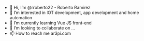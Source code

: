 - 👋 Hi, I’m @rroberto22 - Roberto Ramirez
- 👀 I’m interested in IOT development, app development and home automation
- 🌱 I’m currently learning Vue JS front-end
- 💞️ I’m looking to collaborate on ...
- 📫 How to reach me ar3pi.com

<!---
rroberto22/rroberto22 is a ✨ special ✨ repository because its `README.md` (this file) appears on your GitHub profile.
You can click the Preview link to take a look at your changes.
--->
